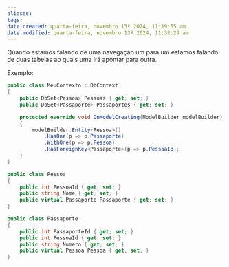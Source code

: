```yaml
---
aliases: 
tags: 
date created: quarta-feira, novembro 13º 2024, 11:19:55 am
date modified: quarta-feira, novembro 13º 2024, 11:32:29 am
---
```

Quando estamos falando de uma navegação um para um estamos falando de duas tabelas ao quais uma irá apontar para outra.

Exemplo:

```cs
public class MeuContexto : DbContext
{
    public DbSet<Pessoa> Pessoas { get; set; }
    public DbSet<Passaporte> Passaportes { get; set; }

    protected override void OnModelCreating(ModelBuilder modelBuilder)
    {
        modelBuilder.Entity<Pessoa>()
            .HasOne(p => p.Passaporte)
            .WithOne(p => p.Pessoa)
            .HasForeignKey<Passaporte>(p => p.PessoaId);
    }
}

public class Pessoa
{
    public int PessoaId { get; set; }
    public string Nome { get; set; }
    public virtual Passaporte Passaporte { get; set; }
}

public class Passaporte
{
    public int PassaporteId { get; set; }
    public int PessoaId { get; set; }
    public string Numero { get; set; }
    public virtual Pessoa Pessoa { get; set; }
}
```